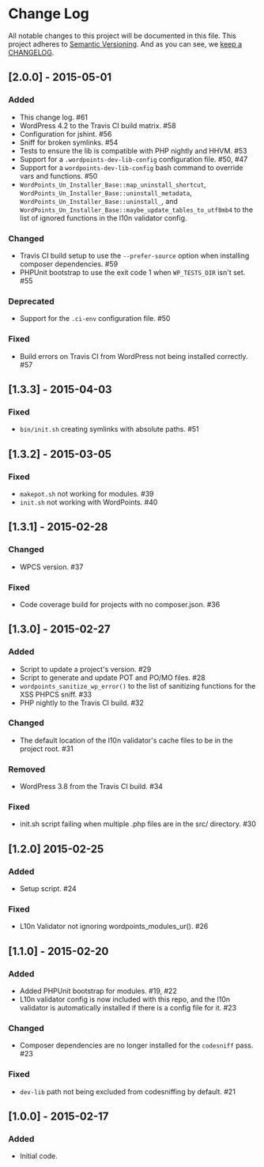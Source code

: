 # Change Log

All notable changes to this project will be documented in this file.
This project adheres to [Semantic Versioning](http://semver.org/).
And as you can see, we [keep a CHANGELOG](http://keepachangelog.com/).

## [2.0.0] - 2015-05-01
### Added
- This change log. #61
- WordPress 4.2 to the Travis CI build matrix. #58
- Configuration for jshint. #56
- Sniff for broken symlinks. #54
- Tests to ensure the lib is compatible with PHP nightly and HHVM. #53
- Support for a `.wordpoints-dev-lib-config` configuration file. #50, #47
- Support for a `wordpoints-dev-lib-config` bash command to override vars and 
functions. #50
- `WordPoints_Un_Installer_Base::map_uninstall_shortcut`, 
`WordPoints_Un_Installer_Base::uninstall_metadata`, 
`WordPoints_Un_Installer_Base::uninstall_`, and 
`WordPoints_Un_Installer_Base::maybe_update_tables_to_utf8mb4` to the list of 
ignored functions in the l10n validator config.

### Changed
- Travis CI build setup to use the `--prefer-source` option when installing composer 
dependencies. #59
- PHPUnit bootstrap to use the exit code 1 when `WP_TESTS_DIR` isn't set. #55

### Deprecated
- Support for the `.ci-env` configuration file. #50

### Fixed
- Build errors on Travis CI from WordPress not being installed correctly. #57

## [1.3.3] - 2015-04-03
### Fixed
- `bin/init.sh` creating symlinks with absolute paths. #51

## [1.3.2] - 2015-03-05
### Fixed
- `makepot.sh` not working for modules. #39
- `init.sh` not working with WordPoints. #40

## [1.3.1] - 2015-02-28
### Changed
- WPCS version. #37

### Fixed
- Code coverage build for projects with no composer.json. #36

## [1.3.0] - 2015-02-27
### Added
- Script to update a project's version. #29
- Script to generate and update POT and PO/MO files. #28
- `wordpoints_sanitize_wp_error()` to the list of sanitizing functions for the XSS 
PHPCS sniff. #33
- PHP nightly to the Travis CI build. #32

### Changed
- The default location of the l10n validator's cache files to be in the project root. #31

### Removed
- WordPress 3.8 from the Travis CI build. #34

### Fixed
- init.sh script failing when multiple .php files are in the src/ directory. #30

## [1.2.0] 2015-02-25
### Added
- Setup script. #24

### Fixed
- L10n Validator not ignoring wordpoints_modules_ur(). #26

## [1.1.0] - 2015-02-20
### Added
- Added PHPUnit bootstrap for modules. #19, #22
- L10n validator config is now included with this repo, and the l10n validator is 
automatically installed if there is a config file for it. #23

### Changed
- Composer dependencies are no longer installed for the `codesniff` pass. #23

### Fixed
- `dev-lib` path not being excluded from codesniffing by default. #21

## [1.0.0] - 2015-02-17
### Added
- Initial code.
